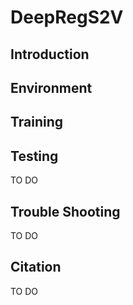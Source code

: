# DeepRegS2V


## Introduction


## Environment


## Training


## Testing
TO DO

## Trouble Shooting
TO DO

## Citation
TO DO

